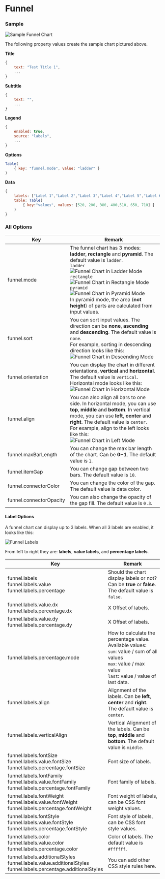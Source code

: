 # Funnel

### Sample

![Sample Funnel Chart](images/funnel.png)

The following property values create the sample chart pictured above.

**Title**

```javascript
{
    text: "Test Title 1",
    ...
}
```

**Subtitle**

```javascript
{
    text: "",
    ...
}
```

**Legend**

```javascript
{
	enabled: true,
    source: "labels",
    ...
}
```

**Options**

```javascript
Table(
    { key: "funnel.mode", value: "ladder" }
)
```

**Data**

```javascript
{
    labels: ["Label 1","Label 2","Label 3","Label 4","Label 5","Label 6","Label 7"],
    table: Table(
        { key:"values", values: [520, 200, 380, 400,510, 650, 710] }
    )
}
```

### All Options

| Key                     | Remark                                                       |
| ----------------------- | ------------------------------------------------------------ |
| funnel.mode             | The funnel chart has 3 modes: **ladder**, **rectangle** and **pyramid**. The default value is `ladder`.<br />`ladder`<br />![Funnel Chart in Ladder Mode](images/funnel-ladder.png)<br />`rectangle`<br />![Funnel Chart in Rectangle Mode](images/funnel-rectangle.png)<br />`pyramid`<br />![Funnel Chart in Pyramid Mode](images/funnel-pyramid.png)<br />In pyramid mode, the area (**not height**) of parts are calculated from input values. |
| funnel.sort             | You can sort input values. The direction can be **none**, **ascending** and **descending**. The default value is `none`.<br />For example, sorting in descending direction looks like this:<br />![Funnel Chart in Descending Mode](images/funnel-descending.png) |
| funnel.orientation      | You can display the chart in different orientations, **vertical** and **horizontal**. The default value is `vertical`.<br /> Horizontal mode looks like this:<br />![Funnel Chart in Horizontal Mode](images/funnel-horizontal.png) |
| funnel.align            | You can also align all bars to one side. In horizontal mode, you can use **top**, **middle** and **bottom**. In vertical mode, you can use **left**, **center** and **right**. The default value is `center`.<br />  For example, align to the left looks like this:<br />![Funnel Chart in Left Mode](images/funnel-left.png) |
| funnel.maxBarLength     | You can change the max bar length of the chart. Can be **0~1**. The default value is `1`. |
| funnel.itemGap          | You can change gap between two bars. The default value is `10`. |
| funnel.connectorColor   | You can change the color of the gap. The default value is data color. |
| funnel.connectorOpacity | You can also change the opacity of the gap fill. The default value is `0.3`. |

#### Label Options

A funnel chart can display up to 3 labels. When all 3 labels are enabled, it looks like this:

![Funnel Labels](images/funnel-labels.png)

From left to right they are: **labels**, **value labels**, and **percentage labels**.

| Key                                                          | Remark                                                       |
| ------------------------------------------------------------ | ------------------------------------------------------------ |
| funnel.labels<br />funnel.labels.value<br />funnel.labels.percentage | Should the chart display labels or not? Can be **true** or **false**. The default value is `false`. |
| funnel.labels.value.dx<br />funnel.labels.percentage.dx      | X Offset of labels.                                          |
| funnel.labels.value.dy<br />funnel.labels.percentage.dy      | X Offset of labels.                                          |
| funnel.labels.percentage.mode                                | How to calculate the percentage value.<br />Available values:<br />`sum`: value / sum of all values<br />`max`: value / max value<br />`last`: value / value of last data. |
| funnel.labels.align                                          | Alignment of the labels. Can be **left**, **center** and **right**. The default value is `center`. |
| funnel.labels.verticalAlign                                  | Vertical Alignment of the labels. Can be **top**, **middle** and **bottom**. The default value is `middle`. |
| funnel.labels.fontSize<br />funnel.labels.value.fontSize<br />funnel.labels.percentage.fontSize | Font size of labels.                                         |
| funnel.labels.fontFamily<br />funnel.labels.value.fontFamily<br />funnel.labels.percentage.fontFamily | Font family of labels.                                       |
| funnel.labels.fontWeight<br />funnel.labels.value.fontWeight<br />funnel.labels.percentage.fontWeight | Font weight of labels, can be CSS font weight values.        |
| funnel.labels.fontStyle<br />funnel.labels.value.fontStyle<br />funnel.labels.percentage.fontStyle | Font style of labels, can be CSS font style values.          |
| funnel.labels.color<br />funnel.labels.value.color<br />funnel.labels.percentage.color | Color of labels. The default value is `#ffffff`.             |
| funnel.labels.additionalStyles<br />funnel.labels.value.additionalStyles<br />funnel.labels.percentage.additionalStyles | You can add other CSS style rules here.                      |


